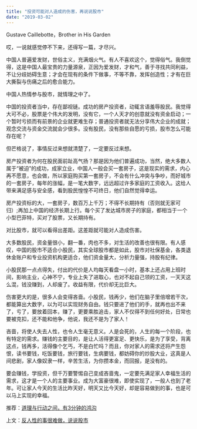 ```yaml
---
title: "投资可能对人造成的伤害，再说说股市"
date: "2019-03-02"
---
```


Gustave Caillebotte，Brother in His Garden

哎，一说就感觉停不下来，还得写一篇，才尽兴。

中国人普遍爱发财，世俗主义，充满烟火气。有人不喜欢这个，觉得俗气。我倒觉得，这是中国人最宝贵的力量源泉，正因为爱发财，才和气，善于寻找共同利益，不让分歧妨碍生意；才会在现有的条件下做事，不等不靠，发挥创造性；才有在巨大撕裂与伤痛之后的愈合能力。

中国人热情参与股市，就情理之中了。

中国的投资者当中，存在鄙视链。成功的房产投资者，动辄言语羞辱股民。我觉得大可不必，股票是个伟大的发明，没有它，一个人天才的创意就没有资金启动；一个暂时亏损而有前景的企业就更难生存；普通投资者就无法分享伟大企业的成就；观念交流与资金交流就会少很多。没有股民，没有那些自愿的亏损，股市怎么可能存在呢？

但芒格说了，事情反过来想就清楚了，一定要反过来想。

房产投资者为何在股民面前趾高气扬？那是因为他们普遍成功，当然，绝大多数人属于“被迫”的成功，成家立业，中国人一般会买一套房子，这是现实的需求，内心再不愿意，也会做，所以家庭购买第一套房子，不会有什么冲突与争吵，而好城市的一套房子，每年的涨幅，是一笔大数字，远远超过许多家庭的工资收入。这给人带来满足感与安全感，看到股民惶惶不可终日，他们自然觉得幸运。

房产投资标的大，一套房子，数百万上千万；不得不长期持有（否则就无家可归）;再加上中国的经济长期上行。每个买了发达城市房子的家庭，都相当于一个小型巴菲特，买对了股票，又长期持有。

对比股市，就可以看得出差距。这差距就可能对人造成伤害。

大多数股民，资金量很小，翻一番，肉也不多，对生活的改善也很有限。有人感叹，中国的股市不适合小股民，其实全球股市都是如此，股市对社保基金，各类退休金账户和专业投资机构更适合，他们资金量大，分析力量强，持股有纪律。

小股民那一点点得失，付出的代价是人均每天看盘一小时，基本上还占用上班时间，影响主业，心神不宁，专业上失了进取心，也对不起自己领的工资，一天天这么混，钱没赚到，人却废了。收益有限，代价却无比巨大。

伤害更大的是，很多人会变得吝啬。小股民，钱再少，他们在脑子里倍增若干次，都能算出大数字，以为可以实现财务自由。钱只要进了他们的手，就再也出不来了，亏了，要放着回本，赚了，更要乘胜追击，家人不仅得不到任何好处，日常也要被克扣，还不能和他争，他说，我还不是为了家人！

吝啬，将使人失去人性，也令人生毫无意义。人是会死的，人生的每一个阶段，也有特定的需求。赚钱的主要目的，是让人活得更富足、更快乐，是为了享受，背离这点，钱再多，活得像个乞丐，不是白忙吗？而且，你对家人的需求还将产生怨恨，读书要钱，吃饭要钱，旅行要钱，生病要钱，都妨碍你的炒股大业，这真是人间悲剧，家人像奴隶一样，辛苦生活，为你攒本金，而回报，是没有的。

要会赚钱，学投资，但千万要警惕自己变成吝啬鬼，一定要先满足家人幸福生活的需求，这才是一个人的主要事业。成为大富豪很难，即使实现了，一般人也到了老年。可让家人今天的生活比昨天好，明天又比今天好，却是容易做到的事，也是可以马上实现的幸福。

推荐：[道理与行动之间，有3分钟的鸿沟](http://mp.weixin.qq.com/s?__biz=MjM5NDU0Mjk2MQ==&mid=2651626387&idx=1&sn=ff9540f96114a55a9eb2c8b18cea0e67&chksm=bd7e1f8d8a09969b66a36cc44d0a1c401663ce936cf6a37dcd70c551fcc987a5c1a7c9376d68&scene=21#wechat_redirect)

上文：[反人性的事很难做，说说股市](http://mp.weixin.qq.com/s?__biz=MjM5NDU0Mjk2MQ==&mid=2651632712&idx=1&sn=cbdd5fc5bacf0d19b14ce368146b266e&chksm=bd7e30568a09b9403ea990e44c9ed10d9f487e91631b2c5c928667d13bd27da7d0e186f6748b&scene=21#wechat_redirect)
